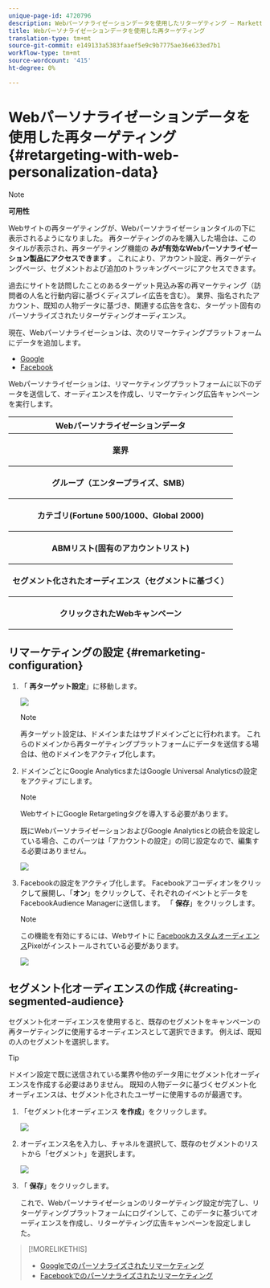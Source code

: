 ```yaml
---
unique-page-id: 4720796
description: Webパーソナライゼーションデータを使用したリターゲティング — Marketto Docs — 製品ドキュメント
title: Webパーソナライゼーションデータを使用した再ターゲティング
translation-type: tm+mt
source-git-commit: e149133a5383faaef5e9c9b7775ae36e633ed7b1
workflow-type: tm+mt
source-wordcount: '415'
ht-degree: 0%

---
```



# Webパーソナライゼーションデータを使用した再ターゲティング {#retargeting-with-web-personalization-data}

>[!NOTE]
>
>**可用性**
>
>Webサイトの再ターゲティングが、Webパーソナライゼーションタイルの下に表示されるようになりました。 再ターゲティングのみを購入した場合は、このタイルが表示され、再ターゲティング機能の **みが有効なWebパーソナライゼーション製品にアクセスできます** 。 これにより、アカウント設定、再ターゲティングページ、セグメントおよび追加のトラッキングページにアクセスできます。

過去にサイトを訪問したことのあるターゲット見込み客の再マーケティング（訪問者の人名と行動内容に基づくディスプレイ広告を含む）。 業界、指名されたアカウント、既知の人物データに基づき、関連する広告を含む、ターゲット固有のパーソナライズされたリターゲティングオーディエンス。

現在、Webパーソナライゼーションは、次のリマーケティングプラットフォームにデータを追加します。

* [Google](personalized-remarketing-in-google.md)
* [Facebook](personalized-remarketing-in-facebook.md)

Webパーソナライゼーションは、リマーケティングプラットフォームに以下のデータを送信して、オーディエンスを作成し、リマーケティング広告キャンペーンを実行します。

<table> 
 <tbody> 
  <tr> 
   <th colspan="1">Webパーソナライゼーションデータ</th> 
  </tr> 
  <tr> 
   <th><p>業界</p></th> 
  </tr> 
  <tr> 
   <th><p>グループ（エンタープライズ、SMB）</p></th> 
  </tr> 
  <tr> 
   <th><p>カテゴリ(Fortune 500/1000、Global 2000)</p></th> 
  </tr> 
  <tr> 
   <th><p>ABMリスト(固有のアカウントリスト)</p></th> 
  </tr> 
  <tr> 
   <th><p>セグメント化されたオーディエンス（セグメントに基づく）</p></th> 
  </tr> 
  <tr> 
   <th><p>クリックされたWebキャンペーン</p></th> 
  </tr> 
 </tbody> 
</table>

## リマーケティングの設定 {#remarketing-configuration}

1. 「 **再ターゲット設定**」に移動します。

   ![](assets/one.png)

   >[!NOTE]
   >
   >再ターゲット設定は、ドメインまたはサブドメインごとに行われます。 これらのドメインから再ターゲティングプラットフォームにデータを送信する場合は、他のドメインをアクティブ化します。

1. ドメインごとにGoogle AnalyticsまたはGoogle Universal Analyticsの設定をアクティブにします。

   >[!NOTE]
   >
   >WebサイトにGoogle Retargetingタグを導入する必要があります。
   >
   >
   >既にWebパーソナライゼーションおよびGoogle Analyticsとの統合を設定している場合、このパーツは「アカウントの設定」の同じ設定なので、編集する必要はありません。

   ![](assets/two.png)

1. Facebookの設定をアクティブ化します。 Facebookアコーディオンをクリックして展開し、「**オン**」をクリックして、それぞれのイベントとデータをFacebookAudience Managerに送信します。 「 **保存**」をクリックします。

   >[!NOTE]
   >
   >この機能を有効にするには、Webサイトに [Facebookカスタムオーディエンス](https://developers.facebook.com/docs/ads-for-websites/website-custom-audiences/getting-started#install-the-pixel)Pixelがインストールされている必要があります。

   ![](assets/three.png)

## セグメント化オーディエンスの作成 {#creating-segmented-audience}

セグメント化オーディエンスを使用すると、既存のセグメントをキャンペーンの再ターゲティングに使用するオーディエンスとして選択できます。 例えば、既知の人のセグメントを選択します。

>[!TIP]
>
>ドメイン設定で既に送信されている業界や他のデータ用にセグメント化オーディエンスを作成する必要はありません。 既知の人物データに基づくセグメント化オーディエンスは、セグメント化されたユーザーに使用するのが最適です。

1. 「セグメント化オーディエンス **を作成**」をクリックします。

   ![](assets/image2015-1-15-16-3a36-3a38.png)

1. オーディエンス名を入力し、チャネルを選択して、既存のセグメントのリストから「セグメント」を選択します。

   ![](assets/image2015-1-15-16-3a40-3a17.png)

1. 「 **保存**」をクリックします。

   これで、Webパーソナライゼーションのリターゲティング設定が完了し、リターゲティングプラットフォームにログインして、このデータに基づいてオーディエンスを作成し、リターゲティング広告キャンペーンを設定しました。

>[!MORELIKETHIS]
>
>* [Googleでのパーソナライズされたリマーケティング](personalized-remarketing-in-google.md)
>* [Facebookでのパーソナライズされたリマーケティング](personalized-remarketing-in-facebook.md)

